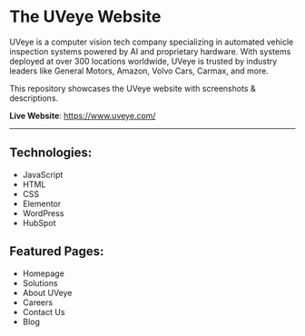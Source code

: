 # The UVeye Website

UVeye is a computer vision tech company specializing in automated vehicle inspection systems powered by AI and proprietary hardware. 
With systems deployed at over 300 locations worldwide, UVeye is trusted by industry leaders like General Motors, Amazon, Volvo Cars, Carmax, and more.

This repository showcases the UVeye website with screenshots & descriptions.

**Live Website**: https://www.uveye.com/
 
---

## Technologies:
- JavaScript
- HTML
- CSS
- Elementor
- WordPress
- HubSpot

## Featured Pages:
- Homepage
- Solutions
- About UVeye
- Careers
- Contact Us
- Blog
  
